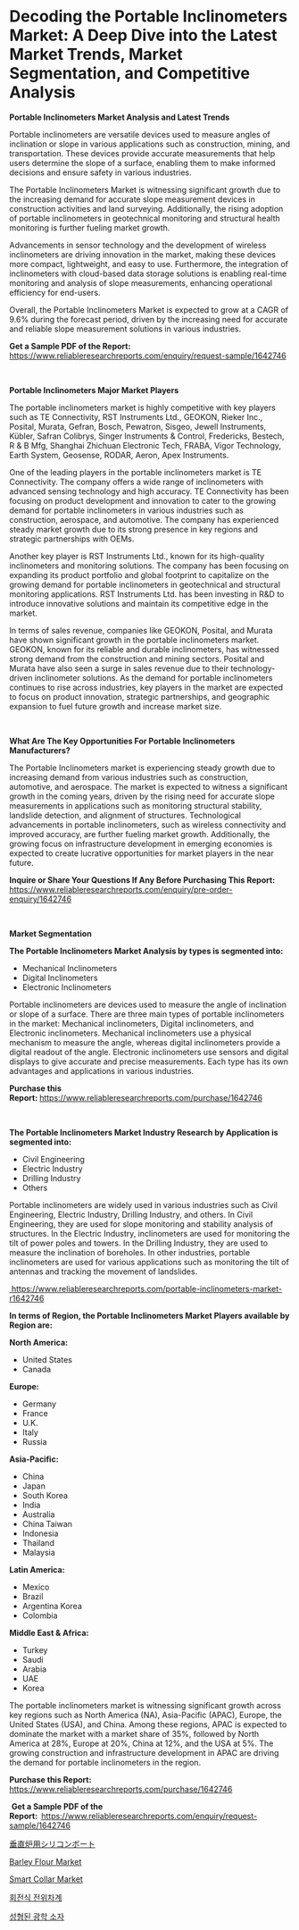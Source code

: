 <p><h1>Decoding the Portable Inclinometers Market: A Deep Dive into the Latest Market Trends, Market Segmentation, and Competitive Analysis</h1></p><p><strong>Portable Inclinometers Market Analysis and Latest Trends</strong></p>
<p><p>Portable inclinometers are versatile devices used to measure angles of inclination or slope in various applications such as construction, mining, and transportation. These devices provide accurate measurements that help users determine the slope of a surface, enabling them to make informed decisions and ensure safety in various industries.</p><p>The Portable Inclinometers Market is witnessing significant growth due to the increasing demand for accurate slope measurement devices in construction activities and land surveying. Additionally, the rising adoption of portable inclinometers in geotechnical monitoring and structural health monitoring is further fueling market growth.</p><p>Advancements in sensor technology and the development of wireless inclinometers are driving innovation in the market, making these devices more compact, lightweight, and easy to use. Furthermore, the integration of inclinometers with cloud-based data storage solutions is enabling real-time monitoring and analysis of slope measurements, enhancing operational efficiency for end-users.</p><p>Overall, the Portable Inclinometers Market is expected to grow at a CAGR of 9.6% during the forecast period, driven by the increasing need for accurate and reliable slope measurement solutions in various industries.</p></p>
<p><strong>Get a Sample PDF of the Report:&nbsp;</strong> <a href="https://www.reliableresearchreports.com/enquiry/request-sample/1642746">https://www.reliableresearchreports.com/enquiry/request-sample/1642746</a></p>
<p>&nbsp;</p>
<p><strong>Portable Inclinometers Major Market Players</strong></p>
<p><p>The portable inclinometers market is highly competitive with key players such as TE Connectivity, RST Instruments Ltd., GEOKON, Rieker Inc., Posital, Murata, Gefran, Bosch, Pewatron, Sisgeo, Jewell Instruments, Kübler, Safran Colibrys, Singer Instruments & Control, Fredericks, Bestech, R & B Mfg, Shanghai Zhichuan Electronic Tech, FRABA, Vigor Technology, Earth System, Geosense, RODAR, Aeron, Apex Instruments.</p><p>One of the leading players in the portable inclinometers market is TE Connectivity. The company offers a wide range of inclinometers with advanced sensing technology and high accuracy. TE Connectivity has been focusing on product development and innovation to cater to the growing demand for portable inclinometers in various industries such as construction, aerospace, and automotive. The company has experienced steady market growth due to its strong presence in key regions and strategic partnerships with OEMs.</p><p>Another key player is RST Instruments Ltd., known for its high-quality inclinometers and monitoring solutions. The company has been focusing on expanding its product portfolio and global footprint to capitalize on the growing demand for portable inclinometers in geotechnical and structural monitoring applications. RST Instruments Ltd. has been investing in R&D to introduce innovative solutions and maintain its competitive edge in the market.</p><p>In terms of sales revenue, companies like GEOKON, Posital, and Murata have shown significant growth in the portable inclinometers market. GEOKON, known for its reliable and durable inclinometers, has witnessed strong demand from the construction and mining sectors. Posital and Murata have also seen a surge in sales revenue due to their technology-driven inclinometer solutions. As the demand for portable inclinometers continues to rise across industries, key players in the market are expected to focus on product innovation, strategic partnerships, and geographic expansion to fuel future growth and increase market size.</p></p>
<p>&nbsp;</p>
<p><strong>What Are The Key Opportunities For Portable Inclinometers Manufacturers?</strong></p>
<p><p>The Portable Inclinometers market is experiencing steady growth due to increasing demand from various industries such as construction, automotive, and aerospace. The market is expected to witness a significant growth in the coming years, driven by the rising need for accurate slope measurements in applications such as monitoring structural stability, landslide detection, and alignment of structures. Technological advancements in portable inclinometers, such as wireless connectivity and improved accuracy, are further fueling market growth. Additionally, the growing focus on infrastructure development in emerging economies is expected to create lucrative opportunities for market players in the near future.</p></p>
<p><strong>Inquire or Share Your Questions If Any Before Purchasing This Report:</strong> <a href="https://www.reliableresearchreports.com/enquiry/pre-order-enquiry/1642746">https://www.reliableresearchreports.com/enquiry/pre-order-enquiry/1642746</a></p>
<p>&nbsp;</p>
<p><strong>Market Segmentation</strong></p>
<p><strong>The Portable Inclinometers Market Analysis by types is segmented into:</strong></p>
<p><ul><li>Mechanical Inclinometers</li><li>Digital Inclinometers</li><li>Electronic Inclinometers</li></ul></p>
<p><p>Portable inclinometers are devices used to measure the angle of inclination or slope of a surface. There are three main types of portable inclinometers in the market: Mechanical inclinometers, Digital inclinometers, and Electronic inclinometers. Mechanical inclinometers use a physical mechanism to measure the angle, whereas digital inclinometers provide a digital readout of the angle. Electronic inclinometers use sensors and digital displays to give accurate and precise measurements. Each type has its own advantages and applications in various industries.</p></p>
<p><strong>Purchase this Report:&nbsp;</strong><a href="https://www.reliableresearchreports.com/purchase/1642746">https://www.reliableresearchreports.com/purchase/1642746</a></p>
<p>&nbsp;</p>
<p><strong>The Portable Inclinometers Market Industry Research by Application is segmented into:</strong></p>
<p><ul><li>Civil Engineering</li><li>Electric Industry</li><li>Drilling Industry</li><li>Others</li></ul></p>
<p><p>Portable inclinometers are widely used in various industries such as Civil Engineering, Electric Industry, Drilling Industry, and others. In Civil Engineering, they are used for slope monitoring and stability analysis of structures. In the Electric Industry, inclinometers are used for monitoring the tilt of power poles and towers. In the Drilling Industry, they are used to measure the inclination of boreholes. In other industries, portable inclinometers are used for various applications such as monitoring the tilt of antennas and tracking the movement of landslides.</p></p>
<p><a href="https://www.reliableresearchreports.com/portable-inclinometers-market-r1642746">&nbsp;https://www.reliableresearchreports.com/portable-inclinometers-market-r1642746</a></p>
<p><strong>In terms of Region, the Portable Inclinometers Market Players available by Region are:</strong></p>
<p>
    <p> <strong> North America: </strong>
        <ul>
            <li>United States</li>
            <li>Canada</li>
        </ul>
        </p> 
    <p> <strong> Europe: </strong>
        <ul>
            <li>Germany</li>
            <li>France</li>
            <li>U.K.</li>
            <li>Italy</li>
            <li>Russia</li>
        </ul>
        </p> 
    <p> <strong> Asia-Pacific: </strong>
        <ul>
            <li>China</li>
            <li>Japan</li>
            <li>South Korea</li>
            <li>India</li>
            <li>Australia</li>
            <li>China Taiwan</li>
            <li>Indonesia</li>
            <li>Thailand</li>
            <li>Malaysia</li>
        </ul>
        </p> 
    <p> <strong> Latin America: </strong>
        <ul>
            <li>Mexico</li>
            <li>Brazil</li>
            <li>Argentina Korea</li>
            <li>Colombia</li>
        </ul>
        </p> 
    <p> <strong> Middle East & Africa: </strong>
        <ul>
            <li>Turkey</li>
            <li>Saudi</li>
            <li>Arabia</li>
            <li>UAE</li>
            <li>Korea</li>
        </ul>
    </p>
    </p>
<p><p>The portable inclinometers market is witnessing significant growth across key regions such as North America (NA), Asia-Pacific (APAC), Europe, the United States (USA), and China. Among these regions, APAC is expected to dominate the market with a market share of 35%, followed by North America at 28%, Europe at 20%, China at 12%, and the USA at 5%. The growing construction and infrastructure development in APAC are driving the demand for portable inclinometers in the region.</p></p>
<p><strong>Purchase this Report: </strong><a href="https://www.reliableresearchreports.com/purchase/1642746">https://www.reliableresearchreports.com/purchase/1642746</a></p>
<p>&nbsp;<strong>Get a Sample PDF of the Report:&nbsp;&nbsp;</strong><a href="https://www.reliableresearchreports.com/enquiry/request-sample/1642746">https://www.reliableresearchreports.com/enquiry/request-sample/1642746</a></p>
<p><strong></strong></p>
<p><p><a href="https://github.com/schmahlson/Market-Research-Report-List-2/blob/main/3042998113905.md">垂直炉用シリコンボート</a></p><p><a href="https://issuu.com/reportprime-2/docs/barley-flour-market-size-2030.pptx">Barley Flour Market</a></p><p><a href="https://github.com/pjcfca/Market-Research-Report-List-3/blob/main/smart-collar-market.md">Smart Collar Market</a></p><p><a href="https://github.com/milikokao84/Market-Research-Report-List-1/blob/main/5710624124309.md">회전식 전위차계</a></p><p><a href="https://github.com/GabrielBlanda5656/Market-Research-Report-List-2/blob/main/3998282107836.md">성형된 광학 소자</a></p></p>